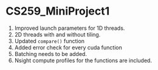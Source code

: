 # CS259_MiniProject1
1. Improved launch parameters for 1D threads.
2. 2D threads with and without tiling. 
3. Updated `compare()` function 
4. Added error check for every cuda function 
5. Batching needs to be added.
6. Nsight compute profiles for the functions are included.
